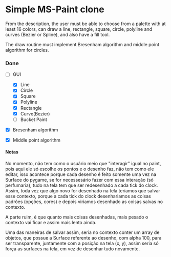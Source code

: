 # Simple MS-Paint clone

From the description, the user must be able to choose from a palette with at least 16 colors,
can draw a line, rectangle, square, circle, polyline and curves (Bezier or Spline), and also
have a fill tool.

The draw routine must implement Bresenham algorithm and middle point algorithm for circles.

### Done ###

- [ ] GUI
    - [X] Line
    - [X] Circle
    - [X] Square
    - [X] Polyline
    - [X] Rectangle
    - [X] Curve(Bezier)
    - [ ] Bucket Paint
- [X] Bresenham algorithm
- [X] Middle point algorithm


#### Notas ####

No momento, não tem como o usuário meio que "interagir" igual no paint, pois aqui ele só escolhe os
pontos e o desenho faz, não tem como ele editar, isso acontece porque cada desenho é feito somente uma vez
na Surface do pygame, se for necessesário fazer com essa interação (só perfumaria), tudo na tela tem que
ser redesenhado a cada tick do clock. Assim, toda vez que algo novo for desenhado na tela teriamos que salvar
esse contexto, porque a cada tick do clock desenhariamos as coisas padrões (opções, cores) e depois viriamos desenhado
as coisas salvas no contexto.

A parte ruim, é que quanto mais coisas desenhadas, mais pesado o contexto vai ficar e assim mais lento ainda.

Uma das maneiras de salvar assim, seria no contexto conter um array de objetos, que possue a Surface referente ao
desenho, com alpha 100, para ser transparente, juntamente com a posição na tela (x, y), assim seria só força
as surfaces na tela, em vez de desenhar tudo novamente.
